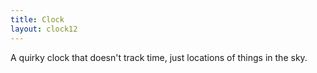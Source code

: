 ```yaml
---
title: Clock
layout: clock12
---
```


A quirky clock that doesn't track time, just locations of things in the sky.
